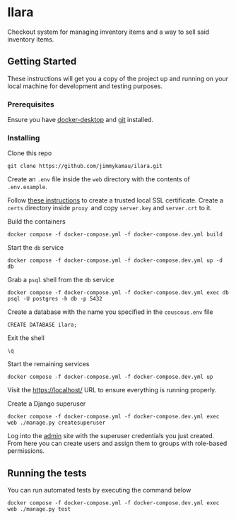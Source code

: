 # Ilara
Checkout system  for managing inventory items and a way to sell said inventory items.

## Getting Started

These instructions will get you a copy of the project up and running on your local machine for development and testing purposes.

### Prerequisites

Ensure you have [docker-desktop](https://www.docker.com/products/docker-desktop/) and [git](https://git-scm.com/book/en/v2/Getting-Started-Installing-Git) installed.

### Installing

Clone this repo

```
git clone https://github.com/jimmykamau/ilara.git
```

Create an `.env` file inside the `web` directory with the contents of `.env.example`.

Follow [these instructions](https://www.freecodecamp.org/news/how-to-get-https-working-on-your-local-development-environment-in-5-minutes-7af615770eec/) to create a trusted local SSL certificate. Create a `certs` directory inside `proxy `and copy `server.key` and `server.crt` to it.

Build the containers
```
docker compose -f docker-compose.yml -f docker-compose.dev.yml build 
```

Start the `db` service
```
docker compose -f docker-compose.yml -f docker-compose.dev.yml up -d db
```

Grab a `psql` shell from the `db` service
```
docker compose -f docker-compose.yml -f docker-compose.dev.yml exec db psql -U postgres -h db -p 5432
```

Create a database with the name you specified in the `couscous.env` file
```
CREATE DATABASE ilara;
```

Exit the shell
```
\q
```

Start the remaining services
```
docker compose -f docker-compose.yml -f docker-compose.dev.yml up
```

Visit the [https://localhost/](https://localhost/) URL to ensure everything is running properly.

Create a Django superuser
```
docker compose -f docker-compose.yml -f docker-compose.dev.yml exec web ./manage.py createsuperuser
```
Log into the [admin](https://localhost/admin/) site with the superuser credentials you just created. From here you can create users and assign them to groups with role-based permissions.

## Running the tests

You can run automated tests by executing the command below
```
docker compose -f docker-compose.yml -f docker-compose.dev.yml exec web ./manage.py test
```
